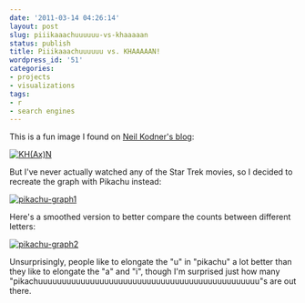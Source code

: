 ```yaml
---
date: '2011-03-14 04:26:14'
layout: post
slug: piiikaaachuuuuuu-vs-khaaaaan
status: publish
title: Piiikaaachuuuuuu vs. KHAAAAAN!
wordpress_id: '51'
categories:
- projects
- visualizations
tags:
- r
- search engines
---
```


This is a fun image I found on [Neil Kodner's blog](http://www.neilkodner.com/2011/01/world-cup-2010-analysis-of-95gb-of-tweets-containing-goal/):

[![KH(Ax)N](http://farm4.static.flickr.com/3134/3200285750_d2bd0a62fd.jpg)](//www.flickr.com/photos/squidnews/3200285750/)

But I've never actually watched any of the Star Trek movies, so I decided to recreate the graph with Pikachu instead:

[![pikachu-graph1](https://img.skitch.com/20110224-1x8ptj7bbajk6an2xj462w7jb.jpg)](https://img.skitch.com/20110224-1x8ptj7bbajk6an2xj462w7jb.jpg)

Here's a smoothed version to better compare the counts between different letters:

[![pikachu-graph2](https://img.skitch.com/20110224-1w8xnbfi3s3tmgexupmw1s2kxu.jpg)](https://img.skitch.com/20110224-1w8xnbfi3s3tmgexupmw1s2kxu.jpg)

Unsurprisingly, people like to elongate the "u" in "pikachu" a lot better than they like to elongate the "a" and "i", though I'm surprised just how many "pikachuuuuuuuuuuuuuuuuuuuuuuuuuuuuuuuuuuuuuuuuuuuuuuu"s are out there.
